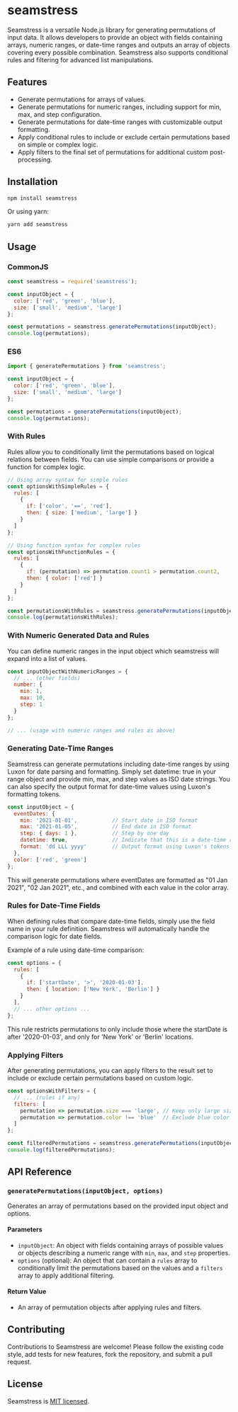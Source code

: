 # seamstress

Seamstress is a versatile Node.js library for generating permutations of input data. It allows developers to provide an object with fields containing arrays, numeric ranges, or date-time ranges and outputs an array of objects covering every possible combination. Seamstress also supports conditional rules and filtering for advanced list manipulations.

## Features

- Generate permutations for arrays of values.
- Generate permutations for numeric ranges, including support for min, max, and step configuration.
- Generate permutations for date-time ranges with customizable output formatting.
- Apply conditional rules to include or exclude certain permutations based on simple or complex logic.
- Apply filters to the final set of permutations for additional custom post-processing.

## Installation

```bash
npm install seamstress
```

Or using yarn:

```bash
yarn add seamstress
```

## Usage

### CommonJS

```javascript
const seamstress = require('seamstress');

const inputObject = {
  color: ['red', 'green', 'blue'],
  size: ['small', 'medium', 'large']
};

const permutations = seamstress.generatePermutations(inputObject);
console.log(permutations);
```

### ES6

```javascript
import { generatePermutations } from 'seamstress';

const inputObject = {
  color: ['red', 'green', 'blue'],
  size: ['small', 'medium', 'large']
};

const permutations = generatePermutations(inputObject);
console.log(permutations);
```

### With Rules

Rules allow you to conditionally limit the permutations based on logical relations between fields. You can use simple comparisons or provide a function for complex logic.

```javascript
// Using array syntax for simple rules
const optionsWithSimpleRules = {
  rules: [
    {
      if: ['color', '==', 'red'],
      then: { size: ['medium', 'large'] }
    }
  ]
};

// Using function syntax for complex rules
const optionsWithFunctionRules = {
  rules: [
    {
      if: (permutation) => permutation.count1 > permutation.count2,
      then: { color: ['red'] }
    }
  ]
};

const permutationsWithRules = seamstress.generatePermutations(inputObject, optionsWithFunctionRules);
console.log(permutationsWithRules);
```

### With Numeric Generated Data and Rules

You can define numeric ranges in the input object which seamstress will expand into a list of values.

```javascript
const inputObjectWithNumericRanges = {
  // ... (other fields)
  number: {
    min: 1,
    max: 10,
    step: 1
  }
};

// ... (usage with numeric ranges and rules as above)
```

### Generating Date-Time Ranges
Seamstress can generate permutations including date-time ranges by using Luxon for date parsing and formatting. Simply set datetime: true in your range object and provide min, max, and step values as ISO date strings. You can also specify the output format for date-time values using Luxon's formatting tokens.

```javascript
const inputObject = {
  eventDates: {
    min: '2021-01-01',           // Start date in ISO format
    max: '2021-01-05',           // End date in ISO format
    step: { days: 1 },           // Step by one day
    datetime: true,              // Indicate that this is a date-time range
    format: 'dd LLL yyyy'        // Output format using Luxon's tokens
  },
  color: ['red', 'green']
};
```

This will generate permutations where eventDates are formatted as "01 Jan 2021", "02 Jan 2021", etc., and combined with each value in the color array.

### Rules for Date-Time Fields
When defining rules that compare date-time fields, simply use the field name in your rule definition. Seamstress will automatically handle the comparison logic for date fields.

Example of a rule using date-time comparison:

```javascript
const options = {
  rules: [
    {
      if: ['startDate', '>', '2020-01-03'],
      then: { location: ['New York', 'Berlin'] }
    }
  ],
  // ... other options ...
};
```
This rule restricts permutations to only include those where the startDate is after '2020-01-03', and only for 'New York' or 'Berlin' locations.


### Applying Filters

After generating permutations, you can apply filters to the result set to include or exclude certain permutations based on custom logic.

```javascript
const optionsWithFilters = {
  // ... (rules if any)
  filters: [
    permutation => permutation.size === 'large', // Keep only large sizes
    permutation => permutation.color !== 'blue'  // Exclude blue color
  ]
};

const filteredPermutations = seamstress.generatePermutations(inputObject, optionsWithFilters);
console.log(filteredPermutations);
```

## API Reference

### `generatePermutations(inputObject, options)`

Generates an array of permutations based on the provided input object and options.

#### Parameters

- `inputObject`: An object with fields containing arrays of possible values or objects describing a numeric range with `min`, `max`, and `step` properties.
- `options` (optional): An object that can contain a `rules` array to conditionally limit the permutations based on the values and a `filters` array to apply additional filtering.

#### Return Value

- An array of permutation objects after applying rules and filters.

## Contributing

Contributions to Seamstress are welcome! Please follow the existing code style, add tests for new features, fork the repository, and submit a pull request.

## License

Seamstress is [MIT licensed](./LICENSE).